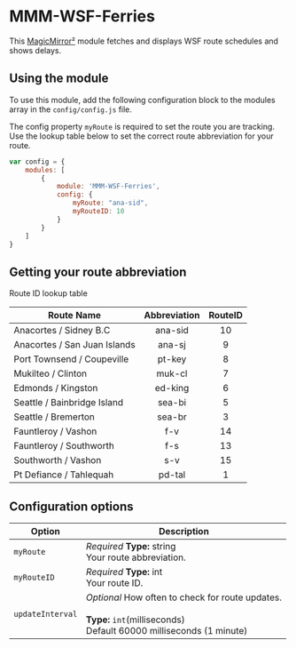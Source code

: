 # MMM-WSF-Ferries

This [MagicMirror²](https://github.com/MichMich/MagicMirror/) module fetches and displays WSF route schedules and shows delays.


## Using the module

To use this module, add the following configuration block to the modules array in the `config/config.js` file.

The config property `myRoute` is required to set the route you are tracking. Use the lookup table below to set the correct route abbreviation for your route.

```js
var config = {
    modules: [
        {
            module: 'MMM-WSF-Ferries',
            config: {
                myRoute: "ana-sid",
                myRouteID: 10
            }
        }
    ]
}
```

## Getting your route abbreviation
Route ID lookup table

| Route Name                    | Abbreviation | RouteID |
| ------------------------------|:------------:|:-------:|
| Anacortes / Sidney B.C        | ana-sid      | 10      |
| Anacortes / San Juan Islands  | ana-sj       | 9       |
| Port Townsend / Coupeville    | pt-key       | 8       |
| Mukilteo / Clinton            | muk-cl       | 7       |
| Edmonds / Kingston            | ed-king      | 6       |
| Seattle / Bainbridge Island   | sea-bi       | 5       |
| Seattle / Bremerton           | sea-br       | 3       |
| Fauntleroy / Vashon           | f-v          | 14      |
| Fauntleroy / Southworth       | f-s          | 13      |
| Southworth / Vashon           | s-v          | 15      |
| Pt Defiance / Tahlequah       | pd-tal       | 1       |


## Configuration options

| Option           | Description
|----------------- |-----------
| `myRoute`        | *Required* **Type:** string<br>Your route abbreviation.
| `myRouteID`        | *Required* **Type:** int<br>Your route ID.
| `updateInterval`        | *Optional* How often to check for route updates. <br><br>**Type:** `int`(milliseconds) <br>Default 60000 milliseconds (1 minute)
